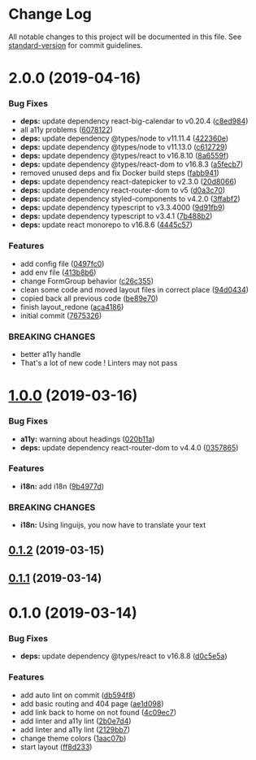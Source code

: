 # Change Log

All notable changes to this project will be documented in this file. See [standard-version](https://github.com/conventional-changelog/standard-version) for commit guidelines.

# 2.0.0 (2019-04-16)


### Bug Fixes

* **deps:** update dependency react-big-calendar to v0.20.4 ([c8ed984](https://github.com/dbenfouzari/money-frontend/commit/c8ed984))
* all a11y problems ([6078122](https://github.com/dbenfouzari/money-frontend/commit/6078122))
* **deps:** update dependency @types/node to v11.11.4 ([422360e](https://github.com/dbenfouzari/money-frontend/commit/422360e))
* **deps:** update dependency @types/node to v11.13.0 ([c612729](https://github.com/dbenfouzari/money-frontend/commit/c612729))
* **deps:** update dependency @types/react to v16.8.10 ([8a6559f](https://github.com/dbenfouzari/money-frontend/commit/8a6559f))
* **deps:** update dependency @types/react-dom to v16.8.3 ([a5fecb7](https://github.com/dbenfouzari/money-frontend/commit/a5fecb7))
* removed unused deps and fix Docker build steps ([fabb941](https://github.com/dbenfouzari/money-frontend/commit/fabb941))
* **deps:** update dependency react-datepicker to v2.3.0 ([20d8066](https://github.com/dbenfouzari/money-frontend/commit/20d8066))
* **deps:** update dependency react-router-dom to v5 ([d0a3c70](https://github.com/dbenfouzari/money-frontend/commit/d0a3c70))
* **deps:** update dependency styled-components to v4.2.0 ([3ffabf2](https://github.com/dbenfouzari/money-frontend/commit/3ffabf2))
* **deps:** update dependency typescript to v3.3.4000 ([9d91fb9](https://github.com/dbenfouzari/money-frontend/commit/9d91fb9))
* **deps:** update dependency typescript to v3.4.1 ([7b488b2](https://github.com/dbenfouzari/money-frontend/commit/7b488b2))
* **deps:** update react monorepo to v16.8.6 ([4445c57](https://github.com/dbenfouzari/money-frontend/commit/4445c57))


### Features

* add config file ([0497fc0](https://github.com/dbenfouzari/money-frontend/commit/0497fc0))
* add env file ([413b8b6](https://github.com/dbenfouzari/money-frontend/commit/413b8b6))
* change FormGroup behavior ([c26c355](https://github.com/dbenfouzari/money-frontend/commit/c26c355))
* clean some code and moved layout files in correct place ([94d0434](https://github.com/dbenfouzari/money-frontend/commit/94d0434))
* copied back all previous code ([be89e70](https://github.com/dbenfouzari/money-frontend/commit/be89e70))
* finish layout_redone ([aca4186](https://github.com/dbenfouzari/money-frontend/commit/aca4186))
* initial commit ([7675326](https://github.com/dbenfouzari/money-frontend/commit/7675326))


### BREAKING CHANGES

* better a11y handle
* That's a lot of new code ! Linters may not pass



# [1.0.0](https://github.com/dbenfouzari/react-typescript/compare/v0.1.2...v1.0.0) (2019-03-16)


### Bug Fixes

* **a11y:** warning about headings ([020b11a](https://github.com/dbenfouzari/react-typescript/commit/020b11a))
* **deps:** update dependency react-router-dom to v4.4.0 ([0357865](https://github.com/dbenfouzari/react-typescript/commit/0357865))


### Features

* **i18n:** add i18n ([9b4977d](https://github.com/dbenfouzari/react-typescript/commit/9b4977d))


### BREAKING CHANGES

* **i18n:** Using linguijs, you now have to translate your text



## [0.1.2](https://github.com/dbenfouzari/react-typescript/compare/v0.1.1...v0.1.2) (2019-03-15)



## [0.1.1](https://github.com/dbenfouzari/react-typescript/compare/v0.1.0...v0.1.1) (2019-03-14)



# 0.1.0 (2019-03-14)


### Bug Fixes

* **deps:** update dependency @types/react to v16.8.8 ([d0c5e5a](https://github.com/dbenfouzari/react-typescript/commit/d0c5e5a))


### Features

* add auto lint on commit ([db594f8](https://github.com/dbenfouzari/react-typescript/commit/db594f8))
* add basic routing and 404 page ([ae1d098](https://github.com/dbenfouzari/react-typescript/commit/ae1d098))
* add link back to home on not found ([4c09ec7](https://github.com/dbenfouzari/react-typescript/commit/4c09ec7))
* add linter and a11y lint ([2b0e7d4](https://github.com/dbenfouzari/react-typescript/commit/2b0e7d4))
* add linter and a11y lint ([2129bb7](https://github.com/dbenfouzari/react-typescript/commit/2129bb7))
* change theme colors ([1aac07b](https://github.com/dbenfouzari/react-typescript/commit/1aac07b))
* start layout ([ff8d233](https://github.com/dbenfouzari/react-typescript/commit/ff8d233))
